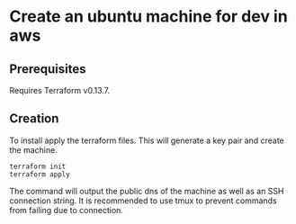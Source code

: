 # Create an ubuntu machine for dev in aws 

## Prerequisites 
Requires Terraform v0.13.7.


## Creation
To install apply the terraform files. This will generate a key pair and create the machine.

``` shell
terraform init
terraform apply
```

The command will output the public dns of the machine as well as an SSH connection string. It is recommended to use tmux to prevent commands from failing due to connection.